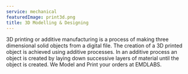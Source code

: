 ```yaml
---
service: mechanical
featuredImage: print3d.png
title: 3D Modelling & Designing
---
```


3D printing or additive manufacturing is a process of making three dimensional solid objects from a digital file. The creation of a 3D printed object is achieved using additive processes. In an additive process an object is created by laying down successive layers of material until the object is created.
We Model and Print your orders at EMDLABS.

